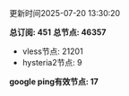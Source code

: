更新时间2025-07-20 13:30:20

**总订阅: 451**
**总节点: 46357**
- vless节点: 21201
- hysteria2节点: 9

**google ping有效节点: 17**
